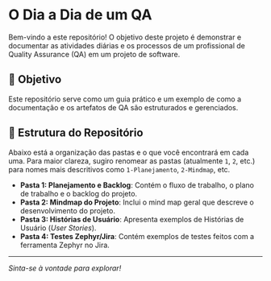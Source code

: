 # O Dia a Dia de um QA

Bem-vindo a este repositório! O objetivo deste projeto é demonstrar e documentar as atividades diárias e os processos de um profissional de Quality Assurance (QA) em um projeto de software.

## 🎯 Objetivo

Este repositório serve como um guia prático e um exemplo de como a documentação e os artefatos de QA são estruturados e gerenciados.

## 📂 Estrutura do Repositório

Abaixo está a organização das pastas e o que você encontrará em cada uma. Para maior clareza, sugiro renomear as pastas (atualmente `1`, `2`, etc.) para nomes mais descritivos como `1-Planejamento`, `2-Mindmap`, etc.

*   **Pasta 1: Planejamento e Backlog**: Contém o fluxo de trabalho, o plano de trabalho e o backlog do projeto.
*   **Pasta 2: Mindmap do Projeto**: Inclui o mind map geral que descreve o desenvolvimento do projeto.
*   **Pasta 3: Histórias de Usuário**: Apresenta exemplos de Histórias de Usuário (*User Stories*).
*   **Pasta 4: Testes Zephyr/Jira**: Contém exemplos de testes feitos com a ferramenta Zephyr no Jira.

---

*Sinta-se à vontade para explorar!*
